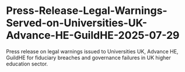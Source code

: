 # Press-Release-Legal-Warnings-Served-on-Universities-UK-Advance-HE-GuildHE-2025-07-29
Press release on legal warnings issued to Universities UK, Advance HE, GuildHE for fiduciary breaches and governance failures in UK higher education sector.
